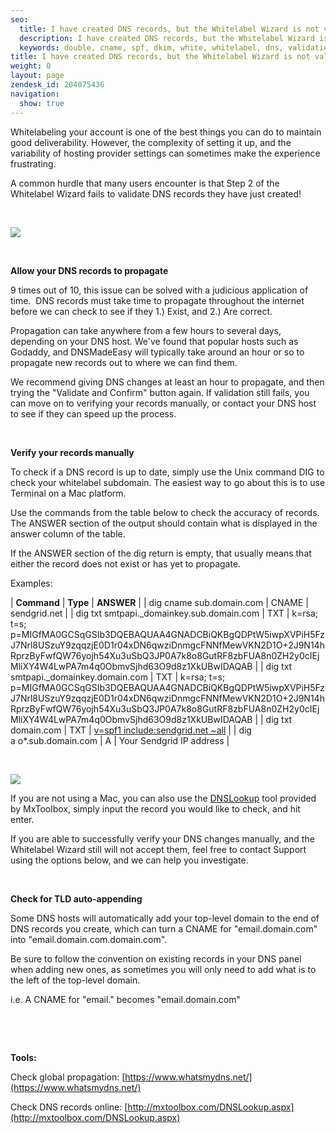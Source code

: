 ```yaml
---
seo:
  title: I have created DNS records, but the Whitelabel Wizard is not validating them.
  description: I have created DNS records, but the Whitelabel Wizard is not validating them.
  keywords: double, cname, spf, dkim, white, whitelabel, dns, validation, validate, wizard, txt, and, confirm, red, x, validated, records, proceed, em, hat, check, email., em., A record, _domainkey, v=spf, out of, twice
title: I have created DNS records, but the Whitelabel Wizard is not validating them.
weight: 0
layout: page
zendesk_id: 204075436
navigation:
  show: true
---
```


Whitelabeling your account is one of the best things you can do to maintain good deliverability. However, the complexity of setting it up, and the variability of hosting provider settings can sometimes make the experience frustrating.

A common hurdle that many users encounter is that Step 2 of the Whitelabel Wizard fails to validate DNS records they have just created!

&nbsp;

![]({{root_url}}/images/iwl.gif)

&nbsp;

**Allow your DNS records to propagate**

9 times out of 10,&nbsp;this issue can be&nbsp;solved with a judicious application of time. &nbsp;DNS records must take time to propagate throughout the internet before we can check&nbsp;to see if they 1.) Exist, and 2.) Are correct.

Propagation can take anywhere from a few hours to several days, depending on your DNS host. We've found that popular hosts such as Godaddy, and DNSMadeEasy will typically take around an hour or so to propagate new records out to where we can find them.&nbsp;

We recommend giving DNS changes at least an hour to propagate, and then trying the "Validate and Confirm" button again. If validation still fails, you can move on to verifying your records manually, or contact your DNS host to see if they can speed up the process.

&nbsp;

**Verify your records manually**

To check if a&nbsp;DNS&nbsp;record is up to date, simply use the Unix command DIG to check your whitelabel subdomain. The easiest way to go about this is to use Terminal on a Mac platform.&nbsp;

Use the commands from the table below to check the accuracy of records. The ANSWER section of the output&nbsp;should contain what is displayed in the answer column of the table.

If the ANSWER section of the dig return is empty, that usually means that either the record does not exist or has yet to propagate.

Examples:

| **Command** | **Type** | **ANSWER** |
| dig cname sub.domain.com | CNAME | sendgrid.net |
| dig txt smtpapi.\_domainkey.sub.domain.com | TXT | k=rsa; t=s; p=MIGfMA0GCSqGSIb3DQEBAQUAA4GNADCBiQKBgQDPtW5iwpXVPiH5FzJ7Nrl8USzuY9zqqzjE0D1r04xDN6qwziDnmgcFNNfMewVKN2D1O+2J9N14hRprzByFwfQW76yojh54Xu3uSbQ3JP0A7k8o8GutRF8zbFUA8n0ZH2y0cIEjMliXY4W4LwPA7m4q0ObmvSjhd63O9d8z1XkUBwIDAQAB |
| dig txt smtpapi.\_domainkey.domain.com | TXT | k=rsa; t=s; p=MIGfMA0GCSqGSIb3DQEBAQUAA4GNADCBiQKBgQDPtW5iwpXVPiH5FzJ7Nrl8USzuY9zqqzjE0D1r04xDN6qwziDnmgcFNNfMewVKN2D1O+2J9N14hRprzByFwfQW76yojh54Xu3uSbQ3JP0A7k8o8GutRF8zbFUA8n0ZH2y0cIEjMliXY4W4LwPA7m4q0ObmvSjhd63O9d8z1XkUBwIDAQAB |
| dig txt domain.com | TXT | [v=spf1 include:sendgrid.net ~all](/hc/en-us/articles/202517236-SPF-Records-Explained) |
| dig a&nbsp;o\*.sub.domain.com | A | Your Sendgrid IP address |

&nbsp;

![]({{root_url}}/images/terminaldigcname.png)

If you are not using&nbsp;a Mac, you can also use the [DNSLookup](http://mxtoolbox.com/DNSLookup.aspx)&nbsp;tool provided by MxToolbox, simply input&nbsp;the record you would like to check, and hit enter.

If you are able to successfully verify your DNS changes manually, and the Whitelabel Wizard still will not accept them, feel free to contact Support using the options below, and we can help you investigate.&nbsp;

&nbsp;

**Check for TLD auto-appending**

Some DNS hosts will automatically add your top-level domain to the end of DNS records you create, which can turn a CNAME for "email.domain.com" into "email.domain.com.domain.com".&nbsp;

Be sure to follow the convention on existing records in your DNS panel when adding new ones, as sometimes you will only need to add what is to the left of the top-level domain.&nbsp;

i.e. A CNAME for "email." becomes "email.domain.com"

&nbsp;

&nbsp;

**Tools:**

Check global propagation: [https://www.whatsmydns.net/](https://www.whatsmydns.net/)

Check DNS records online: [http://mxtoolbox.com/DNSLookup.aspx](http://mxtoolbox.com/DNSLookup.aspx)

&nbsp;

